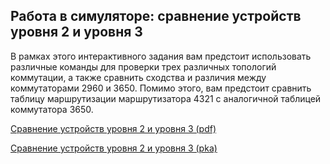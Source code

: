 <!-- 11.5.1 -->
## Работа в симуляторе: сравнение устройств уровня 2 и уровня 3

В рамках этого интерактивного задания вам предстоит использовать различные команды для проверки трех различных топологий коммутации, а также сравнить сходства и различия между коммутаторами 2960 и 3650. Помимо этого, вам предстоит сравнить таблицу маршрутизации маршрутизатора 4321 с аналогичной таблицей коммутатора 3650.

[Cравнение устройств уровня 2 и уровня 3 (pdf)](./assets/11.5.1-packet-tracer---compare-layer-2-and-layer-3-devices_ru-RU.pdf)

[Cравнение устройств уровня 2 и уровня 3 (pka)](./assets/11.5.1-packet-tracer---compare-layer-2-and-layer-3-devices_ru-RU.pka)